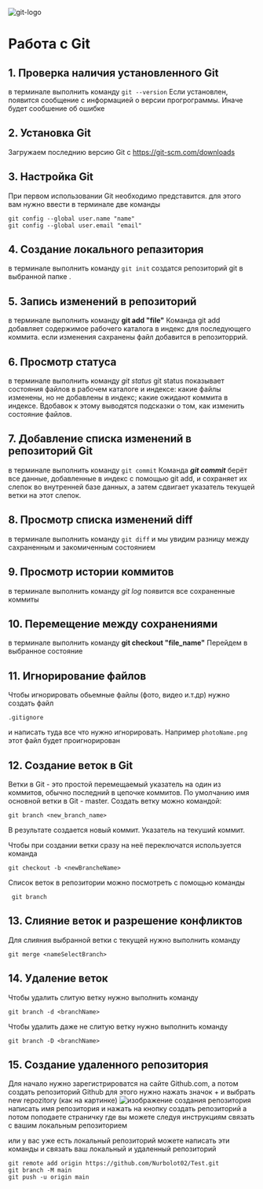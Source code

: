 ![git-logo](GitLogo.png)
# Работа с Git
## 1. Проверка наличия установленного Git
в терминале выполнить команду `git --version`
Если установлен, появится сообщение с информацией о версии прогрограммы. Иначе будет сообшение об ошибке

## 2. Установка Git
Загружаем последнию версию  Git с https://git-scm.com/downloads

## 3. Настройка Git 
При первом использовании Git  необходимо представится. для этого вам нужно ввести в терминале две команды
```
git config --global user.name "name"
git config --global user.email "email"
```

## 4. Создание локального репазитория
 в терминале выполнить команду `git init`
 создатся репозиторий git в выбранной папке .

 ## 5. Запись изменений в репозиторий
 в терминале выполнить команду 
 __git add "file"__
 Команда git add добавляет содержимое рабочего каталога в индекс для последующего коммита.
 если изменения сахранены файл добавится в репозиторрий.

## 6. Просмотр статуса 
 в терминале выполнить команду _git status_
 git status показывает состояния файлов в рабочем каталоге и индексе: какие файлы изменены, но не добавлены в индекс; какие ожидают коммита в индексе. Вдобавок к этому выводятся подсказки о том, как изменить состояние файлов.

 ## 7. Добавление списка изменений в репозиторий Git
 в терминале выполнить команду `git commit`
 Команда _**git commit**_  берёт все данные, добавленные в индекс с помощью git add, и сохраняет их слепок во внутренней базе данных, а затем сдвигает указатель текущей ветки на этот слепок.

## 8. Просмотр списка изменений diff
 в терминале выполнить команду `git diff`
и мы увидим разницу между сахраненным и закомиченным состоянием

## 9. Просмотр истории коммитов 
 в терминале выполнить команду *git log*
 появится все сохраненные коммиты 

 ## 10. Перемещение между сохранениями
 в терминале выполнить команду **git checkout "file_name"**
 Перейдем в выбранное состояние 

## 11. Игнорирование файлов 
Чтобы игнорировать обьемные файлы (фото, видео и.т.др) нужно создать файл 
```
.gitignore
```
и написать туда все что нужно игнорировать.
Например `photoName.png`
этот файл будет проигнорирован


## 12. Создание веток в Git 
Ветки в Git - это простой перемещаемый указатель на один из коммитов, обычно последний в цепочке коммитов. По умолчанию имя основной ветки в Git - master.
Создать ветку можно командой: 
```
git branch <new_branch_name>
```
В результате создается новый коммит.
Указатель на текуший коммит.

Чтобы при создании ветки сразу на неё переключатся используется команда
 ````
 git checkout -b <newBrancheName>
````
Список веток в репозитории можно посмотреть с помощью команды 
```
 git branch 
 ```

## 13. Слияние веток и разрешение конфликтов

Для слияния выбранной ветки  с текущей нужно выполнить команду 
```
git merge <nameSelectBranch>
```

## 14. Удаление веток 
Чтобы удалить слитую ветку нужно выполнить команду 
```
git branch -d <branchName>
```
Чтобы удалить даже не слитую ветку нужно выполнить команду 
```
git branch -D <branchName>
```

## 15. Создание удаленного репозитория 
Для начало нужно зарегистрироватся на сайте Github.com, а потом создать репозиторий Github 
для этого нужно нажать значок + и выбрать new repozitory (как на картинке)
![изображение создания репозитория](Igit.png)
написать имя репозитория и нажать на кнопку создать репозиторий
а потом поподаете страничку где вы можете следуя инструкциям связать с вашим локальным репозиторием

или у вас уже есть локальный репозиторий  можете написать эти команды и связать ваш локальный и удаленный репозиторий

```
git remote add origin https://github.com/Nurbolot02/Test.git
git branch -M main
git push -u origin main
```


 


